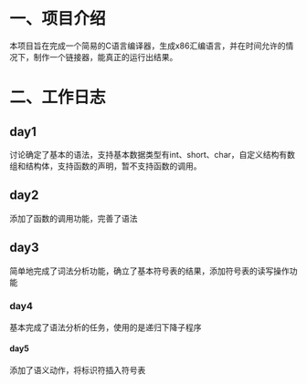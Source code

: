 # 一、项目介绍

本项目旨在完成一个简易的C语言编译器，生成x86汇编语言，并在时间允许的情况下，制作一个链接器，能真正的运行出结果。



# 二、工作日志

## day1

讨论确定了基本的语法，支持基本数据类型有int、short、char，自定义结构有数组和结构体，支持函数的声明，暂不支持函数的调用。

## day2

添加了函数的调用功能，完善了语法



## day3

简单地完成了词法分析功能，确立了基本符号表的结果，添加符号表的读写操作功能



### day4

基本完成了语法分析的任务，使用的是递归下降子程序



#### day5

添加了语义动作，将标识符插入符号表